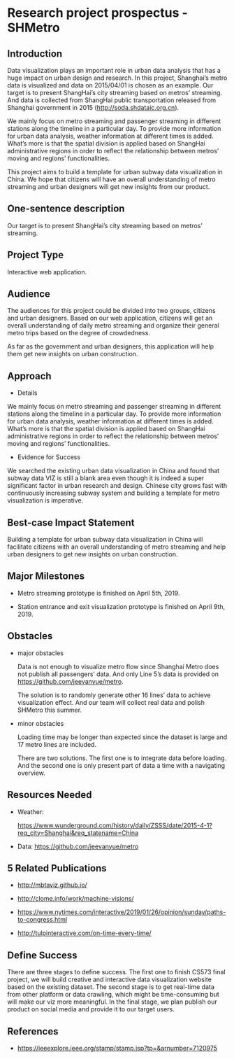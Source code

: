 # Research project prospectus - SHMetro

Introduction
----
Data visualization plays an important role in urban data analysis that has a huge impact on urban design and research. In this project, Shanghai’s metro data is visualized and data on 2015/04/01 is chosen as an example.
Our target is to present ShangHai’s city streaming based on metros’ streaming. And data is collected from ShangHai public transportation released from Shanghai government in 2015 (http://soda.shdataic.org.cn). 

We mainly focus on metro streaming and passenger streaming in different stations along the timeline in a particular day. To provide more information for urban data analysis, weather information at different times is added. What’s more is that the spatial division is applied based on ShangHai administrative regions in order to reflect the relationship between metros’ moving and regions’ functionalities.

This project aims to build a template for urban subway data visualization in China. We hope that citizens will have an overall understanding of metro streaming and urban designers will get new insights from our product.


One-sentence description
----
Our target is to present ShangHai’s city streaming based on metros’ streaming. 

Project Type
----
Interactive web application.

Audience
----
The audiences for this project could be divided into two groups, citizens and urban designers. Based on our web application, citizens will get an overall understanding of daily metro streaming and organize their general metro trips based on the degree of crowdedness. 

As far as the government and urban designers, this application will help them get new insights on urban construction.	

Approach
----
- Details

We mainly focus on metro streaming and passenger streaming in different stations along the timeline in a particular day. To provide more information for urban data analysis, weather information at different times is added. What’s more is that the spatial division is applied based on ShangHai administrative regions in order to reflect the relationship between metros’ moving and regions’ functionalities.

- Evidence for Success

We searched the existing urban data visualization in China and found that subway data VIZ is still a blank area even though it is indeed a super significant factor in urban research and design. Chinese city grows fast with continuously increasing subway system and building a template for metro visualization is imperative.

Best-case Impact Statement 
----

Building a template for urban subway data visualization in China will facilitate citizens with an overall understanding of metro streaming and help urban designers to get new insights on urban construction.

Major Milestones
----
- Metro streaming prototype is finished on April 5th, 2019.

- Station entrance and exit visualization prototype is finished on April 9th, 2019.


Obstacles
----
- major obstacles

  Data is not enough to visualize metro flow since Shanghai Metro does not publish all passengers’ data. And only Line 5’s data is provided on https://github.com/jeevanyue/metro. 
  
  The solution is to randomly generate other 16 lines’ data to achieve visualization effect. And our team will collect real data and polish SHMetro this summer.


- minor obstacles

  Loading time may be longer than expected since the dataset is large and 17 metro lines are included.
  
  There are two solutions. The first one is to integrate data before loading. And the second one is only present part of data a time with a navigating overview.


Resources Needed 
----
- Weather:

  https://www.wunderground.com/history/daily/ZSSS/date/2015-4-1?req_city=Shanghai&req_statename=China

- Data: https://github.com/jeevanyue/metro

5 Related Publications
----
- http://mbtaviz.github.io/

- http://clome.info/work/machine-visions/

- https://www.nytimes.com/interactive/2019/01/26/opinion/sunday/paths-to-congress.html

- http://tulpinteractive.com/on-time-every-time/

Define Success
----
There are three stages to define success. 
The first one to finish CS573 final project, we will build creative and interactive data visualization website based on the existing dataset.
The second stage is to get real-time data from other platform or data crawling, which might be time-consuming but will make our viz more meaningful. 
In the final stage, we plan publish our product on social media and provide it to our target users.

References
----
- https://ieeexplore.ieee.org/stamp/stamp.jsp?tp=&arnumber=7120975




